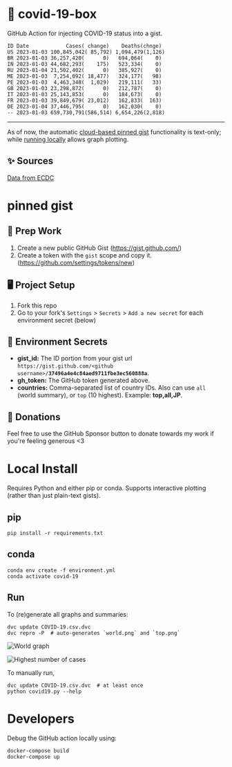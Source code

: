 # 🏥 covid-19-box

GitHub Action for injecting COVID-19 status into a gist.

```
ID Date            Cases( change)    Deaths(chnge)
US 2023-01-03 100,845,042( 85,792) 1,094,479(1,126)
BR 2023-01-03 36,257,420(      0)   694,064(    0)
IN 2023-01-03 44,682,293(    175)   523,334(    0)
RU 2023-01-04 21,502,402(      0)   385,927(    0)
ME 2023-01-03  7,254,092( 18,477)   324,177(   98)
PE 2023-01-03  4,463,348(  1,029)   219,111(   33)
GB 2023-01-03 23,298,872(      0)   212,787(    0)
IT 2023-01-03 25,143,853(      0)   184,673(    0)
FR 2023-01-03 39,849,679( 23,012)   162,833(  163)
DE 2023-01-04 37,446,795(      0)   162,030(    0)
-- 2023-01-03 659,730,791(586,514) 6,654,226(2,818)
```

---

As of now, the automatic [cloud-based pinned gist](#pinned-gist) functionality is text-only;
while [running locally](#local-install) allows graph plotting.

## ✨ Sources

[Data from ECDC](https://www.ecdc.europa.eu/en/publications-data/download-todays-data-geographic-distribution-covid-19-cases-worldwide)

# pinned gist

## 🎒 Prep Work
1. Create a new public GitHub Gist (https://gist.github.com/)
1. Create a token with the `gist` scope and copy it. (https://github.com/settings/tokens/new)

## 🖥 Project Setup
1. Fork this repo
1. Go to your fork's `Settings` > `Secrets` > `Add a new secret` for each environment secret (below)

## 🤫 Environment Secrets
- **gist_id:** The ID portion from your gist url `https://gist.github.com/<github username>/`**`37496a4e4c84aed9711fbe3ec560888a`**.
- **gh_token:** The GitHub token generated above.
- **countries:** Comma-separated list of country IDs. Also can use `all` (world summary), or `top` (10 highest). Example: **top,all,JP**.

## 💸 Donations

Feel free to use the GitHub Sponsor button to donate towards my work if you're feeling generous <3

# Local Install

Requires Python and either pip or conda. Supports interactive plotting (rather than just plain-text gists).

## pip

```
pip install -r requirements.txt
```

## conda

```
conda env create -f environment.yml
conda activate covid-19
```

## Run

To (re)generate all graphs and summaries:

```
dvc update COVID-19.csv.dvc
dvc repro -P  # auto-generates `world.png` and `top.png`
```

![World graph](world.png)

![Highest number of cases](top.png)

To manually run,

```
dvc update COVID-19.csv.dvc  # at least once
python covid19.py --help
```

# Developers

Debug the GitHub action locally using:

```
docker-compose build
docker-compose up
```
